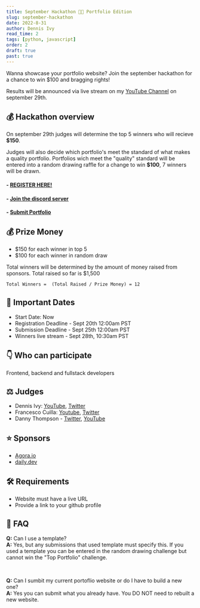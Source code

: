 ```yaml
---
title: September Hackathon 🍁🍂 Portfolio Edition
slug: september-hackathon
date: 2022-8-31
author: Dennis Ivy
read_time: 2
tags: [python, javascript]
order: 2
draft: true
past: true
---
```


Wanna showcase your portfolio website? Join the september hackathon for a chance to win $100 and bragging rights!

Results will be announced via live stream on my [YouTube Channel](https://www.youtube.com/watch?v=X2473En3h_o) on september 29th.

## 💰 Hackathon overview

On september 29th judges will determine the top 5 winners who will recieve **$150**.

Judges will also decide which portfolio's meet the standard of what makes a quality portfolio. Portfolios wich meet the "quality" standard will be entered into a random drawing raffle for a change to win **$100**, 7 winners will be drawn.

#### - <a href="https://forms.gle/jb6RzZx82kPvXmud8" target="_blank">REGISTER HERE!</a>

#### - <a href="https://discord.gg/JF6M722Tkt" target="_blank">Join the discord server</a>

#### - <a href="https://forms.gle/ZJAzcpUfjES7hsk59" target="_blank"> Submit Portfolio</a>

## 💰 Prize Money

- $150 for each winner in top 5
- $100 for each winner in random draw

Total winners will be determined by the amount of money raised from sponsors. Total raised so far is $1,500

```
Total Winners =  (Total Raised / Prize Money) = 12
```

## 📆 Important Dates

- Start Date: Now
- Registration Deadline - Sept 20th 12:00am PST
- Submission Deadline - Sept 25th 12:00am PST
- Winners live stream - Sept 28th, 10:30am PST

## 👇 Who can participate

Frontend, backend and fullstack developers

## ‍⚖️ Judges

<!-- - Tadas Petra: [YouTube](https://www.youtube.com/c/TadasPetra), [Twitter](https://twitter.com/tadaspetra) -->

- Dennis Ivy: [YouTube](https://www.youtube.com/c/dennisivy), [Twitter](https://twitter.com/dennisivy11)
- Francesco Cuilla: [Youtube](https://www.youtube.com/c/FrancescoCiulla), [Twitter](https://twitter.com/FrancescoCiull4)
- Danny Thompson - [Twitter](https://twitter.com/DThompsonDev), [YouTube](https://www.youtube.com/c/DThompsonDev)

## ⭐ Sponsors

- [Agora.io](https://www.agora.io/en/)
- [daily.dev](https://daily.dev/)

## 🛠️ Requirements

- Website must have a live URL
- Provide a link to your github profile

## 🤔 FAQ

**Q:** Can I use a template?
<br>
**A:** Yes, but any submissions that used template must specify this. If you used a template you can be entered in the random drawing challenge but cannot win the "Top Portfolio" challenge.

<br>

**Q:** Can I sumbit my current portoflio website or do I have to build a new one?
<br>
**A:** Yes you can submit what you already have. You DO NOT need to rebuilt a new website.
